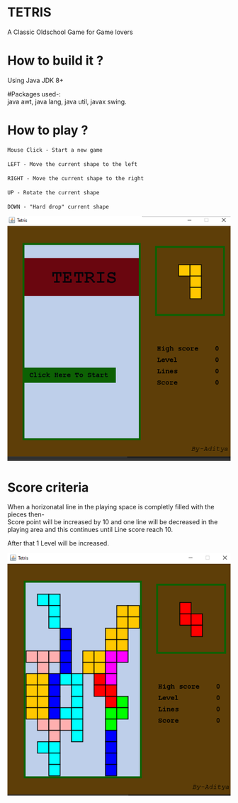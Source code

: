 # TETRIS
A Classic Oldschool Game for Game lovers

# How to build it ?
Using Java JDK 8+

#Packages used-:  
 java awt,
 java lang,
 java util,
 javax swing.

# How to play ?

    Mouse Click - Start a new game

    LEFT - Move the current shape to the left

    RIGHT - Move the current shape to the right

    UP - Rotate the current shape

    DOWN - "Hard drop" current shape

![](IMAGE/image1.png)
# Score criteria
When a horizonatal line in the playing space is completly filled with the pieces then-  
Score point will be increased by 10 and one line will be decreased in the playing area and this continues until Line score reach 10.

After that 1 Level will be increased.


![](IMAGE/image2.png)

